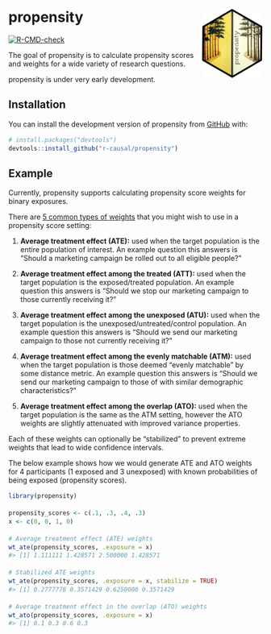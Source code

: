 
<!-- README.md is generated from README.Rmd. Please edit that file -->

# propensity <img src="man/figures/logo.png" align="right" height="138" />

<!-- badges: start -->

[![R-CMD-check](https://github.com/malcolmbarrett/propensity/actions/workflows/R-CMD-check.yaml/badge.svg)](https://github.com/malcolmbarrett/propensity/actions/workflows/R-CMD-check.yaml)
<!-- badges: end -->

The goal of propensity is to calculate propensity scores and weights for
a wide variety of research questions.

propensity is under very early development.

## Installation

You can install the development version of propensity from
[GitHub](https://github.com/) with:

``` r
# install.packages("devtools")
devtools::install_github("r-causal/propensity")
```

## Example

Currently, propensity supports calculating propensity score weights for
binary exposures.

There are [5 common types of
weights](https://www.r-causal.org/chapters/chapter-10.html) that you
might wish to use in a propensity score setting:

1.  **Average treatment effect (ATE):** used when the target population
    is the entire population of interest. An example question this
    answers is “Should a marketing campaign be rolled out to all
    eligible people?”

2.  **Average treatment effect among the treated (ATT):** used when the
    target population is the exposed/treated population. An example
    question this answers is “Should we stop our marketing campaign to
    those currently receiving it?”

3.  **Average treatment effect among the unexposed (ATU):** used when
    the target population is the unexposed/untreated/control population.
    An example question this answers is “Should we send our marketing
    campaign to those not currently receiving it?”

4.  **Average treatment effect among the evenly matchable (ATM):** used
    when the target population is those deemed “evenly matchable” by
    some distance metric. An example question this answers is “Should we
    send our marketing campaign to those of with similar demographic
    characteristics?”

5.  **Average treatment effect among the overlap (ATO):** used when the
    target population is the same as the ATM setting, however the ATO
    weights are slightly attenuated with improved variance properties.

Each of these weights can optionally be “stabilized” to prevent extreme
weights that lead to wide confidence intervals.

The below example shows how we would generate ATE and ATO weights for 4
participants (1 exposed and 3 unexposed) with known probabilities of
being exposed (propensity scores).

``` r
library(propensity)

propensity_scores <- c(.1, .3, .4, .3)
x <- c(0, 0, 1, 0)

# Average treatment effect (ATE) weights
wt_ate(propensity_scores, .exposure = x)
#> [1] 1.111111 1.428571 2.500000 1.428571

# Stabilized ATE weights
wt_ate(propensity_scores, .exposure = x, stabilize = TRUE)
#> [1] 0.2777778 0.3571429 0.6250000 0.3571429

# Average treatment effect in the overlap (ATO) weights
wt_ato(propensity_scores, .exposure = x)
#> [1] 0.1 0.3 0.6 0.3
```
